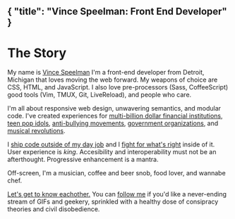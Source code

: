 {
	"title": "Vince Speelman: Front End Developer"
}
---

# The Story

My name is [Vince Speelman](http://facebook.com/vinspee) I'm a front-end developer from Detroit, Michigan that loves moving the web forward. My weapons of choice are CSS, HTML, and JavaScript. I also love pre-processors (Sass, CoffeeScript) good tools (Vim, TMUX, Git, LiveReload), and people who care.

I'm all about responsive web design, unwavering semantics, and modular code. I've created experiences for [multi-billion dollar financial institutions](http://myql.com), [teen pop idols](http://allisimpson.com), [anti-bullying movements](http://cl.ly/image/08333O320w0L), [government organizations](http://www.ptacsofmichigan.org/), and [musical revolutions](http://dribbble.com/vinspee/projects/131382-EHM).

I [ship code outside of my day job](https://github.com/VinSpee) and I [fight for what's right](https://github.com/quickenloans) inside of it. User experience is *king*. Accesibility and interoperability must not be an afterthought. Progressive enhancement is a mantra.

Off-screen, I'm a musician, coffee and beer snob, food lover, and wannabe chef.

[Let's get to know eachother.](mailto:v@vinspee.me) You can [follow me](http://twitter.com/vinspee) if you'd like a never-ending stream of GIFs and geekery, sprinkled with a healthy dose of consipracy theories and civil disobedience.
